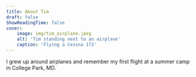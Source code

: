 ```yaml
---
title: About Tim
draft: false
ShowReadingTime: false
cover:
    image: img/tim_airplane.jpeg
    alt: 'Tim standing next to an airplane'
    caption: 'Flying a Cessna 172'
---
```


I grew up around airplanes and remember my first flight at a summer camp in College Park, MD.